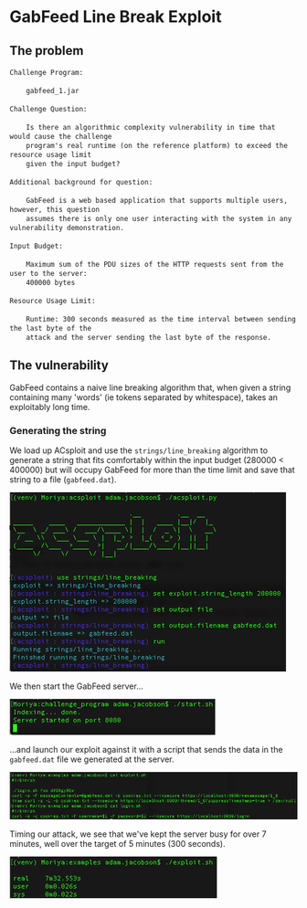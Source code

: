 # GabFeed Line Break Exploit

## The problem

```
Challenge Program:

    gabfeed_1.jar

Challenge Question:

    Is there an algorithmic complexity vulnerability in time that would cause the challenge
    program's real runtime (on the reference platform) to exceed the resource usage limit
    given the input budget?

Additional background for question:

    GabFeed is a web based application that supports multiple users, however, this question 
    assumes there is only one user interacting with the system in any vulnerability demonstration. 

Input Budget:

    Maximum sum of the PDU sizes of the HTTP requests sent from the user to the server: 
    400000 bytes
    
Resource Usage Limit:

    Runtime: 300 seconds measured as the time interval between sending the last byte of the 
    attack and the server sending the last byte of the response.
```

## The vulnerability

GabFeed contains a naive line breaking algorithm that, when given a string containing many 'words' (ie tokens separated by whitespace), takes an exploitably long time.

### Generating the string

We load up ACsploit and use the `strings/line_breaking` algorithm to generate a string that fits comfortably within the input budget (280000 < 400000) but will occupy GabFeed for more than the time limit and save that string to a file (`gabfeed.dat`).

<img src='images/1.png'>

We then start the GabFeed server…

<img src='images/2.png'>

…and launch our exploit against it with a script that sends the data in the `gabfeed.dat` file we generated at the server.

<img src='images/3.png'>

Timing our attack, we see that we've kept the server busy for over 7 minutes, well over the target of 5 minutes (300 seconds).

<img src='images/4.png'>
